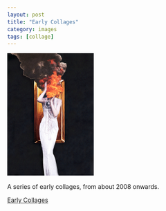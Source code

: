 ```yaml
---
layout: post
title: "Early Collages"
category: images
tags: [collage]
---
```

[![Just Beginning To Show](/assets/justbeginningtoshow.jpg)](http://imby.net/images/galleries/collage-early/) 

A series of early collages, from about 2008 onwards.

<a href="http://imby.net/images/galleries/collage-early/" target="_blank">Early Collages</a>
